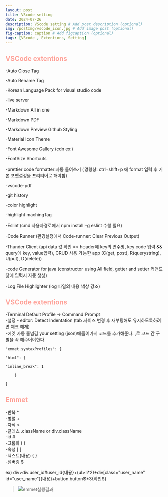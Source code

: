 ```yaml
---
layout: post
title: VScode setting
date: 2024-07-26
description: VScode setting # Add post description (optional)
img: /postImg/vscode_icon.jpg # Add image post (optional)
fig-caption: caption # Add figcaption (optional)
tags: [VScode , Extentions, Setting]
---
```

## <span style="color:#ffa59c; font-weight:bold;">VSCode extentions</span>
-Auto Close Tag   

-Auto Rename Tag   

-Korean Language Pack for visual studio code   

-live server   

-Markdown All in one   

-Markdown PDF   

-Markdown Preview Github Styling   

-Material Icon Theme   

-Font Awesome Gallery (cdn ex:<link rel="stylesheet" href="https://cdnjs.cloudflare.com/ajax/libs/font-awesome/6.6.0/css/all.min.css">)   

-FontSize Shortcuts   

-prettier code formatter:자동 들여쓰기 (명령창: ctrl+shift+p 에 format 입력 후 기본 포멧설정을 프리티어로 해야함)   

-vscode-pdf   

-git history   

-color highlight   

-highlight machingTag   

-Eslint (cmd 사용자경로에서 npm install -g eslint 수행 필요)   

-Code Runner (환경설정에서 Code-runner: Clear Previous Output)   

-Thunder Client (api data 값 확인 => header에 key의 변수명, key code 입력 && query에 key, value입력), CRUD 사용 가능한 app (C(get, post), R(querystring), U(put), D(delete))   

-code Generator for java (constructor using All field, getter and setter 커맨드 창에 입력시 자동 생성)   

-Log File Highlighter (log 파일의 내용 색상 강조)   

## <span style="color:#ffa59c; font-weight:bold;">VSCode extentions</span>

-Terminal Default Profile -> Command Prompt   
-설정 - editor: Detect Indentation (tab 사이즈 변경 후 재부팅해도 유지하도록하려면 체크 해제)   
-에멧 자동 줄넘김 your setting (json)에들어가서 코드를 추가해준다. ,로 코드 간 구별을 꼭 해주어야한다   
    
    "emmet.syntaxProfiles": {

    "html": {

    "inline_break": 1

        }

    }

## <span style="color:#ffa59c; font-weight:bold;">Emmet</span>
-반복 *   
-병렬 +   
-자식 >   
-클래스 .className or div.className   
-id #  
-그룹화 ( )   
-속성 [ ]   
-텍스트(내용) { }   
-넘버링 $   


ex) div>div.user_id#user_id{내용}+(ul>li*2)+div[class="user_name" id="user_name"]{내용}+button.button\$*3{확인\$}   
>![emmet실행결과](https://jinsu1.github.io/jinsubaji/assets/img/postImg/emmetResult.PNG)   
